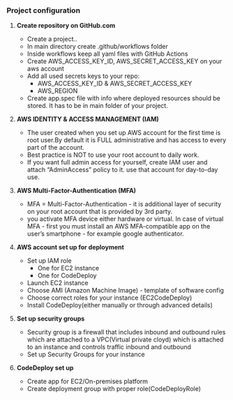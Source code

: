 ### Project configuration


1. **Create repository on GitHub.com**
    *  Create a project..
    * In main directory create .github/workflows folder
    * Inside workflows keep all yaml files with GitHub Actions
    * Create AWS_ACCESS_KEY_ID, AWS_SECRET_ACCESS_KEY on your aws account
    * Add all used secrets keys to your repo:
	    * AWS_ACCESS_KEY_ID & AWS_SECRET_ACCESS_KEY
        * AWS_REGION
    * Create app.spec file with info where deployed resources should be stored. It has to be in main folder of your project.

2. **AWS IDENTITY & ACCESS MANAGEMENT (IAM)**
    * The user created when you set up AWS account for the first time is root user.By default it is FULL administrative and has access to every part of the account.
    * Best practice is NOT to use your root account to daily work.
    * If you want full admin access for yourself, create IAM user and attach “AdminAccess” policy to it. use that account for day-to-day use.

3. **AWS Multi-Factor-Authentication (MFA)**
    * MFA = Multi-Factor-Authentication - it is additional layer of security on your root account that is provided by 3rd party.
    * you activate MFA device either hardware or virtual. In case of virtual MFA - first you must install an AWS MFA-compatible app on the user’s smartphone - for example google authenticator.

4. **AWS account set up for deployment**
    * Set up IAM role
        * One for EC2 instance
        *  One for CodeDeploy
    * Launch EC2 instance
    * Choose AMI (Amazon Machine Image) - template of software config
    * Choose correct roles for your instance (EC2CodeDeploy)
    * Install CodeDeploy(either manually or through advanced details)
5. **Set up security groups**
    * Security group is a firewall that includes inbound and outbound rules which are attached to a VPC(Virtual private cloyd) which is attached to an instance and controls traffic inbound and outbound
    * Set up Security Groups for your instance

6. **CodeDeploy set up**
    * Create app for EC2/On-premises platform
    * Create deployment group with proper role(CodeDeployRole)